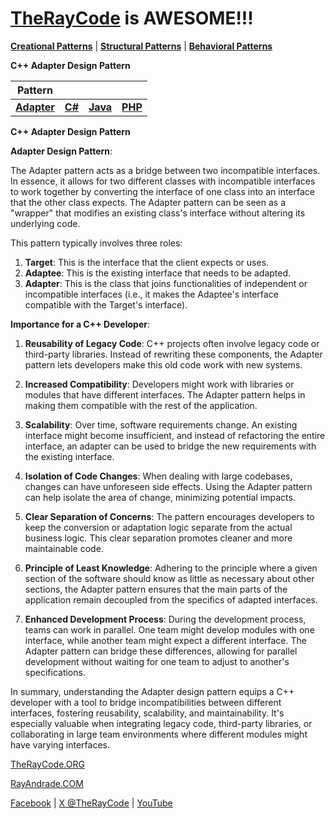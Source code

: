 # [TheRayCode](../../../README.md) is AWESOME!!!

**[Creational Patterns](../../Creational/README.md)** | **[Structural Patterns](..//README.md)** | **[Behavioral Patterns](../../Behavioral/README.md)**

**C++ Adapter Design Pattern**

|Pattern|   |   |   |
|---|---|---|---|
| [**Adapter**](README.md) | [**C#**](../../../Csharp/Structural/Adapter/README.md) | [**Java**](../../../Java/Structural/Adapter/README.md) | [**PHP**](../../../PHP/Structural/Adapter/README.md) |

**C++ Adapter Design Pattern**

**Adapter Design Pattern**:

The Adapter pattern acts as a bridge between two incompatible interfaces. In essence, it allows for two different classes with incompatible interfaces to work together by converting the interface of one class into an interface that the other class expects. The Adapter pattern can be seen as a "wrapper" that modifies an existing class's interface without altering its underlying code.

This pattern typically involves three roles:

1. **Target**: This is the interface that the client expects or uses.
2. **Adaptee**: This is the existing interface that needs to be adapted.
3. **Adapter**: This is the class that joins functionalities of independent or incompatible interfaces (i.e., it makes the Adaptee's interface compatible with the Target's interface).

**Importance for a C++ Developer**:

1. **Reusability of Legacy Code**: C++ projects often involve legacy code or third-party libraries. Instead of rewriting these components, the Adapter pattern lets developers make this old code work with new systems.

2. **Increased Compatibility**: Developers might work with libraries or modules that have different interfaces. The Adapter pattern helps in making them compatible with the rest of the application.

3. **Scalability**: Over time, software requirements change. An existing interface might become insufficient, and instead of refactoring the entire interface, an adapter can be used to bridge the new requirements with the existing interface.

4. **Isolation of Code Changes**: When dealing with large codebases, changes can have unforeseen side effects. Using the Adapter pattern can help isolate the area of change, minimizing potential impacts.

5. **Clear Separation of Concerns**: The pattern encourages developers to keep the conversion or adaptation logic separate from the actual business logic. This clear separation promotes cleaner and more maintainable code.

6. **Principle of Least Knowledge**: Adhering to the principle where a given section of the software should know as little as necessary about other sections, the Adapter pattern ensures that the main parts of the application remain decoupled from the specifics of adapted interfaces.

7. **Enhanced Development Process**: During the development process, teams can work in parallel. One team might develop modules with one interface, while another team might expect a different interface. The Adapter pattern can bridge these differences, allowing for parallel development without waiting for one team to adjust to another's specifications.

In summary, understanding the Adapter design pattern equips a C++ developer with a tool to bridge incompatibilities between different interfaces, fostering reusability, scalability, and maintainability. It's especially valuable when integrating legacy code, third-party libraries, or collaborating in large team environments where different modules might have varying interfaces.

[TheRayCode.ORG](https://www.TheRayCode.org)

[RayAndrade.COM](https://www.RayAndrade.com)

[Facebook](https://www.facebook.com/TheRayCode/) | [X @TheRayCode](https://www.x.com/TheRayCode/) | [YouTube](https://www.youtube.com/TheRayCode/)

